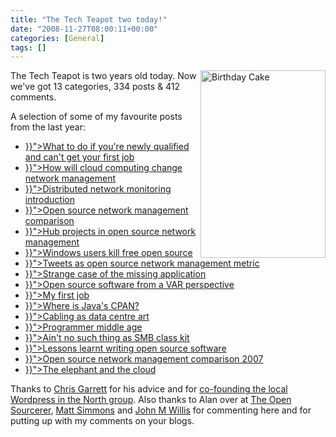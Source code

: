 ```yaml
---
title: "The Tech Teapot two today!"
date: "2008-11-27T08:00:11+00:00"
categories: [General]
tags: []
---
```


<img class="alignright size-medium wp-image-943" title="Birthday Cake" src="/images/uploads/2008/10/istock_000007188544xsmall.jpg" alt="Birthday Cake" width="200" height="300" align="right" />

The Tech Teapot is two years old today. Now we've got 13 categories, 334 posts &amp; 412 comments.

A selection of some of my favourite posts from the last year:
<ul>
	<li> <a title="Permanent Link to What to do if you're newly qualified and can't get your first job" rel="bookmark" href="{{< ref "posts/what-to-do-if-youre-newly-qualified-and-cant-get-your-first-job.md" >}}">What to do if you're newly qualified and can't get your first job</a></li>
	<li><a title="Permanent Link to How will cloud computing change network management" rel="bookmark" href="{{< ref "posts/how-will-cloud-computing-change-network-management.md" >}}">How will cloud computing change network management</a></li>
	<li> <a title="Permanent Link to Distributed network monitoring introduction" rel="bookmark" href="{{< ref "posts/distributed-network-monitoring-introduction.md" >}}">Distributed network monitoring introduction</a></li>
	<li> <a title="Permanent Link to Open source network management comparison: Introduction" rel="bookmark" href="{{< ref "posts/open-source-network-management-comparison-introduction.md" >}}">Open source network management comparison</a></li>
	<li> <a title="Permanent Link to Hub projects in open source network management" rel="bookmark" href="{{< ref "posts/hub-projects-in-open-source-network-management.md" >}}">Hub projects in open source network management</a></li>
	<li> <a title="Permanent Link to Windows users kill free open source" rel="bookmark" href="{{< ref "posts/windows-users-kill-free-open-source.md" >}}">Windows users kill free open source</a></li>
	<li> <a title="Permanent Link to Tweets as open source network management metric" rel="bookmark" href="{{< ref "posts/tweets-as-open-source-network-management-metric.md" >}}">Tweets as open source network management metric</a></li>
	<li> <a title="Permanent Link to Strange case of the missing application" rel="bookmark" href="{{< ref "posts/strange-case-of-the-missing-application.md" >}}">Strange case of the missing application</a></li>
	<li> <a title="Permanent Link to Open source software from a VAR perspective" rel="bookmark" href="{{< ref "posts/open-source-software-from-a-var-perspective.md" >}}">Open source software from a VAR perspective</a></li>
	<li> <a title="Permanent Link to My first job" rel="bookmark" href="{{< ref "posts/my-first-job.md" >}}">My first job</a></li>
	<li> <a title="Permanent Link to Where is Java's CPAN?" rel="bookmark" href="{{< ref "posts/where-is-javas-cpan.md" >}}">Where is Java's CPAN?</a></li>
	<li> <a title="Permanent Link to Cabling as data centre art" rel="bookmark" href="{{< ref "posts/cabling-as-data-centre-art.md" >}}">Cabling as data centre art</a></li>
	<li> <a title="Permanent Link to Programmer middle age" rel="bookmark" href="{{< ref "posts/programmer-middle-age.md" >}}">Programmer middle age</a></li>
	<li> <a title="Permanent Link to Ain't no such thing as SMB class kit" rel="bookmark" href="{{< ref "posts/aint-no-such-thing-as-smb-class-kit.html" >}}">Ain't no such thing as SMB class kit</a></li>
	<li> <a title="Permanent Link to Lessons learnt writing open source software" rel="bookmark" href="{{< ref "posts/lessons-learnt-writing-open-source-software.md" >}}">Lessons learnt writing open source software</a></li>
	<li> <a title="Permanent Link to Open source network management comparison 2007" rel="bookmark" href="{{< ref "posts/open-source-network-management-comparison-2007.md" >}}">Open source network management comparison 2007</a></li>
	<li> <a title="Permanent Link to The elephant and the cloud" rel="bookmark" href="{{< ref "posts/the-elephant-and-the-cloud.md" >}}">The elephant and the cloud</a></li>
</ul>
Thanks to <a href="http://www.chrisg.com/">Chris Garrett</a> for his advice and for <a href="http://wiki.wordcampuk.tonyscott.org.uk/WordPress_UK_North">co-founding the local Wordpress in the North group</a>. Also thanks to Alan over at <a href="http://www.theopensourcerer.com/">The Open Sourcerer</a>, <a href="http://standalone-sysadmin.blogspot.com/">Matt Simmons</a> and <a href="http://www.johnmwillis.com/">John M Willis</a> for commenting here and for putting up with my comments on your blogs.
